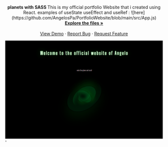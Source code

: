 
<p  align="center">

  <p align="center">
  <strong> planets with SASS </strong>
This is my official portfolio Website that i created using React.
examples of useState useEffect and useRef :
![here](https://github.com/AngelosPa/PortfolioWebsite/blob/main/src/App.js)
    <br />
    <a href="https://github.com/AngelosPa/PortfolioWebsite/tree/main/src"><strong>Explore the files »</strong></a>
    <br />
    <br />
    <a href="https://angelospa.github.io/PortfolioWebsite/">View Demo</a>
    ·
    <a href="https://github.com/github_username/repo_name/issues">Report Bug</a>
    ·
    <a href="https://github.com/github_username/repo_name/issues">Request Feature</a>
  </p>
</p>

![check here](portfoliowebsite.png)'
